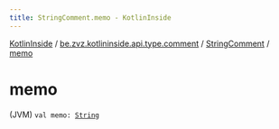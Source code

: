 ```yaml
---
title: StringComment.memo - KotlinInside
---
```


[KotlinInside](../../index.html) / [be.zvz.kotlininside.api.type.comment](../index.html) / [StringComment](index.html) / [memo](./memo.html)

# memo

(JVM) `val memo: `[`String`](https://kotlinlang.org/api/latest/jvm/stdlib/kotlin/-string/index.html)